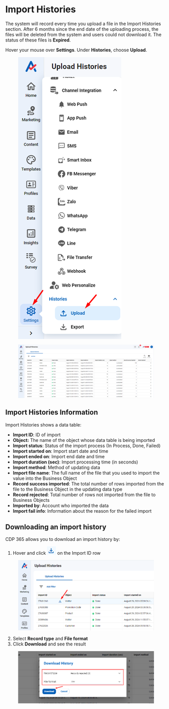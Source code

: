 # Import Histories

The system will record every time you upload a file in the Import Histories section. After 6 months since the end date of the uploading process, the files will be deleted from the system and users could not download it. The status of these files is **Expired**.&#x20;

Hover your mouse over **Settings**. Under **Histories**, choose **Upload**.

<figure><img src="../../.gitbook/assets/image (3753).png" alt=""><figcaption></figcaption></figure>

<figure><img src="../../.gitbook/assets/image (3754).png" alt=""><figcaption></figcaption></figure>

## Import Histories Information

Import Histories shows a data table:&#x20;

* **Import ID**: ID of import
* **Object:** The name of the object whose data table is being imported
* **Import status**: Status of the import process (In Process, Done, Failed)
* **Import started on**: Import start date and time
* **Import ended on**: Import end date and time
* **Import duration (sec)**: Import processing time (in seconds)
* **Import method**: Method of updating data&#x20;
* **Import file name**: The full name of the file that you used to import the value into the Business Object
* **Record success imported**: The total number of rows imported from the file to the Business Object in the updating data type
* **Record rejected**: Total number of rows not imported from the file to Business Objects
* **Imported by**: Account who imported the data
* **Import fail info**: Information about the reason for the failed import

## Downloading an import history

CDP 365 allows you to download an import history by:

1. Hover and click ![](<../../.gitbook/assets/image (3755).png>) on the Import ID row

<figure><img src="../../.gitbook/assets/image (3756).png" alt=""><figcaption></figcaption></figure>

2. Select **Record type** and **File format**
3. Click **Download** and see the result

<figure><img src="../../.gitbook/assets/image (3759).png" alt=""><figcaption></figcaption></figure>
